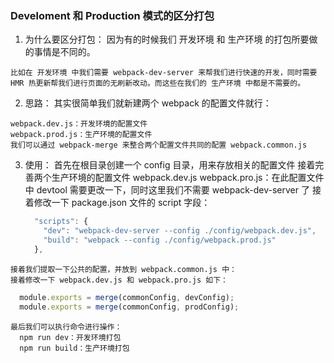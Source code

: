 ### Develoment 和 Production 模式的区分打包
  1. 为什么要区分打包：
    因为有的时候我们 开发环境 和 生产环境 的打包所要做的事情是不同的。

    比如在 开发环境 中我们需要 webpack-dev-server 来帮我们进行快速的开发，同时需要 HMR 热更新帮我们进行页面的无刷新改动。而这些在我们的 生产环境 中都是不需要的。

  2. 思路：
    其实很简单我们就新建两个 webpack 的配置文件就行：

    webpack.dev.js：开发环境的配置文件
    webpack.prod.js：生产环境的配置文件
    我们可以通过 webpack-merge 来整合两个配置文件共同的配置 webpack.common.js

  3. 使用： 
    首先在根目录创建一个 config 目录，用来存放相关的配置文件
    接着完善两个生产环境的配置文件
      webpack.dev.js
      webpack.pro.js：在此配置文件中 devtool 需要更改一下，同时这里我们不需要 webpack-dev-server 了
    接着修改一下 package.json 文件的 script 字段：
      ```ts
        "scripts": {
          "dev": "webpack-dev-server --config ./config/webpack.dev.js",
          "build": "webpack --config ./config/webpack.prod.js"
        }, 
      ```
    接着我们提取一下公共的配置，并放到 webpack.common.js 中：
    接着修改一下 webpack.dev.js 和 webpack.pro.js 如下：

  ```ts 
    module.exports = merge(commonConfig, devConfig);
    module.exports = merge(commonConfig, prodConfig); 
  ```

    最后我们可以执行命令进行操作：
      npm run dev：开发环境打包
      npm run build：生产环境打包


